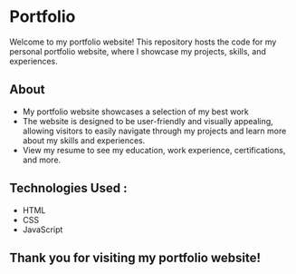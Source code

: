 # Portfolio

<p>Welcome to my portfolio website! This repository hosts the code for my personal portfolio website, where I showcase my projects, skills, and experiences.</p>

## About

<ul>
  
  <li>My portfolio website showcases a selection of my best work</li>
  <li>The website is designed to be user-friendly and visually appealing, allowing visitors to easily navigate through my projects and learn more about my skills and experiences.    </li>
  <li>View my resume to see my education, work experience, certifications, and more.</li>
  
</ul>

## Technologies Used :

<ul>
  <li>HTML</li>
  <li>CSS</li>
  <li>JavaScript</li>
</ul>

## Thank you for visiting my portfolio website!
